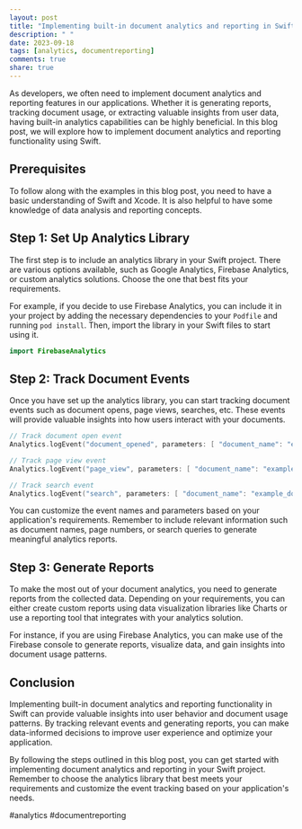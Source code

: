 ```yaml
---
layout: post
title: "Implementing built-in document analytics and reporting in Swift"
description: " "
date: 2023-09-18
tags: [analytics, documentreporting]
comments: true
share: true
---
```


As developers, we often need to implement document analytics and reporting features in our applications. Whether it is generating reports, tracking document usage, or extracting valuable insights from user data, having built-in analytics capabilities can be highly beneficial. In this blog post, we will explore how to implement document analytics and reporting functionality using Swift.

## Prerequisites

To follow along with the examples in this blog post, you need to have a basic understanding of Swift and Xcode. It is also helpful to have some knowledge of data analysis and reporting concepts.

## Step 1: Set Up Analytics Library

The first step is to include an analytics library in your Swift project. There are various options available, such as Google Analytics, Firebase Analytics, or custom analytics solutions. Choose the one that best fits your requirements.

For example, if you decide to use Firebase Analytics, you can include it in your project by adding the necessary dependencies to your `Podfile` and running `pod install`. Then, import the library in your Swift files to start using it.

```swift
import FirebaseAnalytics
```

## Step 2: Track Document Events

Once you have set up the analytics library, you can start tracking document events such as document opens, page views, searches, etc. These events will provide valuable insights into how users interact with your documents.

```swift
// Track document open event
Analytics.logEvent("document_opened", parameters: [ "document_name": "example_document.pdf" ])

// Track page view event
Analytics.logEvent("page_view", parameters: [ "document_name": "example_document.pdf", "page_number": 5 ])

// Track search event
Analytics.logEvent("search", parameters: [ "document_name": "example_document.pdf", "search_query": "analytics" ])
```

You can customize the event names and parameters based on your application's requirements. Remember to include relevant information such as document names, page numbers, or search queries to generate meaningful analytics reports.

## Step 3: Generate Reports

To make the most out of your document analytics, you need to generate reports from the collected data. Depending on your requirements, you can either create custom reports using data visualization libraries like Charts or use a reporting tool that integrates with your analytics solution.

For instance, if you are using Firebase Analytics, you can make use of the Firebase console to generate reports, visualize data, and gain insights into document usage patterns.

## Conclusion

Implementing built-in document analytics and reporting functionality in Swift can provide valuable insights into user behavior and document usage patterns. By tracking relevant events and generating reports, you can make data-informed decisions to improve user experience and optimize your application.

By following the steps outlined in this blog post, you can get started with implementing document analytics and reporting in your Swift project. Remember to choose the analytics library that best meets your requirements and customize the event tracking based on your application's needs.

#analytics #documentreporting